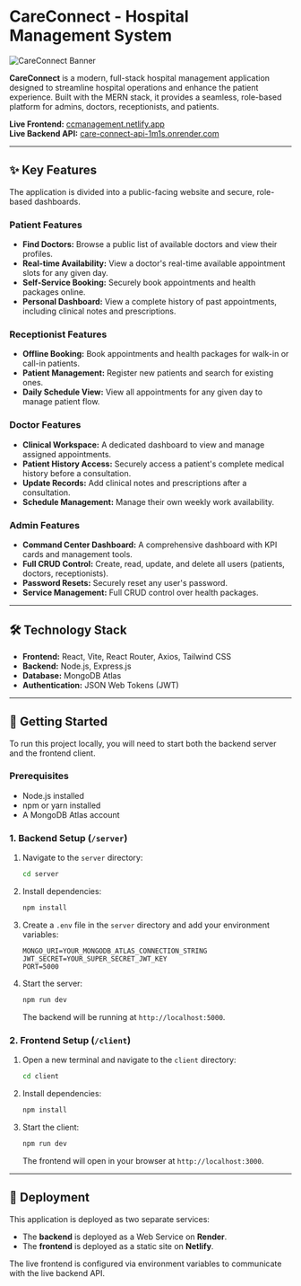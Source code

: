 # CareConnect - Hospital Management System

![CareConnect Banner](https://placehold.co/1200x300/3B82F6/FFFFFF?text=CareConnect&font=raleway)

**CareConnect** is a modern, full-stack hospital management application designed to streamline hospital operations and enhance the patient experience. Built with the MERN stack, it provides a seamless, role-based platform for admins, doctors, receptionists, and patients.

**Live Frontend:** [ccmanagement.netlify.app](https://ccmanagement.netlify.app/)  
**Live Backend API:** [care-connect-api-1m1s.onrender.com](https://care-connect-api-1m1s.onrender.com/)

---

## ✨ Key Features

The application is divided into a public-facing website and secure, role-based dashboards.

### Patient Features
- **Find Doctors:** Browse a public list of available doctors and view their profiles.
- **Real-time Availability:** View a doctor's real-time available appointment slots for any given day.
- **Self-Service Booking:** Securely book appointments and health packages online.
- **Personal Dashboard:** View a complete history of past appointments, including clinical notes and prescriptions.

### Receptionist Features
- **Offline Booking:** Book appointments and health packages for walk-in or call-in patients.
- **Patient Management:** Register new patients and search for existing ones.
- **Daily Schedule View:** View all appointments for any given day to manage patient flow.

### Doctor Features
- **Clinical Workspace:** A dedicated dashboard to view and manage assigned appointments.
- **Patient History Access:** Securely access a patient's complete medical history before a consultation.
- **Update Records:** Add clinical notes and prescriptions after a consultation.
- **Schedule Management:** Manage their own weekly work availability.

### Admin Features
- **Command Center Dashboard:** A comprehensive dashboard with KPI cards and management tools.
- **Full CRUD Control:** Create, read, update, and delete all users (patients, doctors, receptionists).
- **Password Resets:** Securely reset any user's password.
- **Service Management:** Full CRUD control over health packages.

---

## 🛠️ Technology Stack

- **Frontend:** React, Vite, React Router, Axios, Tailwind CSS
- **Backend:** Node.js, Express.js
- **Database:** MongoDB Atlas
- **Authentication:** JSON Web Tokens (JWT)

---

## 🚀 Getting Started

To run this project locally, you will need to start both the backend server and the frontend client.

### Prerequisites
- Node.js installed
- npm or yarn installed
- A MongoDB Atlas account

### 1. Backend Setup (`/server`)

1.  Navigate to the `server` directory:
    ```bash
    cd server
    ```
2.  Install dependencies:
    ```bash
    npm install
    ```
3.  Create a `.env` file in the `server` directory and add your environment variables:
    ```env
    MONGO_URI=YOUR_MONGODB_ATLAS_CONNECTION_STRING
    JWT_SECRET=YOUR_SUPER_SECRET_JWT_KEY
    PORT=5000
    ```
4.  Start the server:
    ```bash
    npm run dev
    ```
    The backend will be running at `http://localhost:5000`.

### 2. Frontend Setup (`/client`)

1.  Open a new terminal and navigate to the `client` directory:
    ```bash
    cd client
    ```
2.  Install dependencies:
    ```bash
    npm install
    ```
3.  Start the client:
    ```bash
    npm run dev
    ```
    The frontend will open in your browser at `http://localhost:3000`.

---

## 🚢 Deployment

This application is deployed as two separate services:

- The **backend** is deployed as a Web Service on **Render**.
- The **frontend** is deployed as a static site on **Netlify**.

The live frontend is configured via environment variables to communicate with the live backend API.
